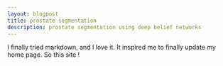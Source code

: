 ```yaml
---
layout: blogpost
title: prostate segmentation 
description: prostate segmentation using deep belief networks
---
```


I finally tried markdown, and I love it.  It inspired me to finally update my home page.  So this site !  
 
             
 
 
 
